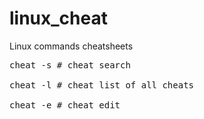 <h1>linux_cheat</h1>

Linux commands cheatsheets

<pre>
cheat -s # cheat search

cheat -l # cheat list of all cheats

cheat -e # cheat edit
</pre>
